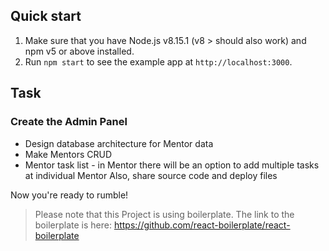 ## Quick start

1.  Make sure that you have Node.js v8.15.1 (v8 > should also work) and npm v5 or above installed.
2. Run `npm start` to see the example app at `http://localhost:3000`.

## Task
### Create the Admin Panel
- Design database architecture for Mentor data
- Make Mentors CRUD
- Mentor task list - in Mentor there will be an option to add multiple tasks at individual Mentor
Also, share source code and deploy files

Now you're ready to rumble!

> Please note that this Project is using boilerplate. The link to the boilerplate is here: https://github.com/react-boilerplate/react-boilerplate
